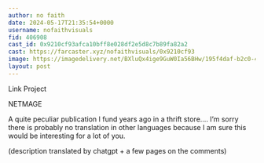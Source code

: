 ```yaml
---
author: no faith
date: 2024-05-17T21:35:54+0000
username: nofaithvisuals
fid: 406908
cast_id: 0x9210cf93afca10bff8e028df2e5d8c7b89fa82a2
cast: https://farcaster.xyz/nofaithvisuals/0x9210cf93
image: https://imagedelivery.net/BXluQx4ige9GuW0Ia56BHw/195f4daf-b2c0-4912-f197-571209aa2b00/original
layout: post
---
```


Link Project

NETMAGE

A quite peculiar publication I fund years ago in a thrift store….
I’m sorry there is probably no translation in other languages because I am sure this would be interesting for a lot of you.

(description translated by chatgpt + a few pages on the comments)

<img src='https://imagedelivery.net/BXluQx4ige9GuW0Ia56BHw/195f4daf-b2c0-4912-f197-571209aa2b00/original' alt='' referrerpolicy='no-referrer'/>
